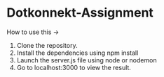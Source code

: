 # Dotkonnekt-Assignment
How to use this ->  
1. Clone the repository.
2.  Install the dependencies using npm install 
3.  Launch the server.js file using node or nodemon 
4.  Go to localhost:3000 to view the result.
